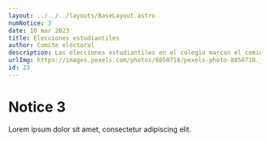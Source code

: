 ```yaml
---
layout: ../../../layouts/BaseLayout.astro
numNotice: 3
date: 10 mar 2023
title: Elecciones estudiantiles
author: Comite electoral
description: Las elecciones estudiantiles en el colegio marcan el comienzo de una emocionante trayectoria de participación cívica y liderazgo para los jóvenes. Estos eventos, que suelen celebrarse anualmente, brindan a los estudiantes la oportunidad de involucrarse activamente en el gobierno escolar, expresar sus ideas y contribuir al cambio positivo dentro de su comunidad educativa.
urlImg: https://images.pexels.com/photos/8850718/pexels-photo-8850718.jpeg?auto=compress&cs=tinysrgb&w=1260&h=750&dpr=1
id: 23
---
```



# Notice 3

Lorem ipsum dolor sit amet, consectetur adipiscing elit.